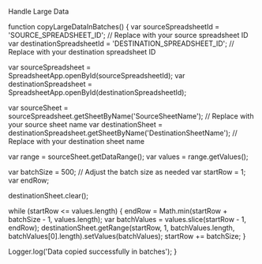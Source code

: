 Handle Large Data

function copyLargeDataInBatches() {
  var sourceSpreadsheetId = 'SOURCE_SPREADSHEET_ID'; // Replace with your source spreadsheet ID
  var destinationSpreadsheetId = 'DESTINATION_SPREADSHEET_ID'; // Replace with your destination spreadsheet ID
  
  var sourceSpreadsheet = SpreadsheetApp.openById(sourceSpreadsheetId);
  var destinationSpreadsheet = SpreadsheetApp.openById(destinationSpreadsheetId);
  
  var sourceSheet = sourceSpreadsheet.getSheetByName('SourceSheetName'); // Replace with your source sheet name
  var destinationSheet = destinationSpreadsheet.getSheetByName('DestinationSheetName'); // Replace with your destination sheet name

  var range = sourceSheet.getDataRange();
  var values = range.getValues();

  var batchSize = 500; // Adjust the batch size as needed
  var startRow = 1;
  var endRow;

  destinationSheet.clear();

  while (startRow <= values.length) {
    endRow = Math.min(startRow + batchSize - 1, values.length);
    var batchValues = values.slice(startRow - 1, endRow);
    destinationSheet.getRange(startRow, 1, batchValues.length, batchValues[0].length).setValues(batchValues);
    startRow += batchSize;
  }

  Logger.log('Data copied successfully in batches');
}


